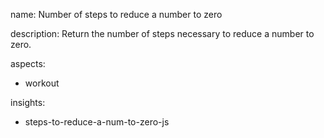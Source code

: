 name: Number of steps to reduce a number to zero

description: Return the number of steps necessary to reduce a number to zero.

aspects:
  - workout

insights:
  - steps-to-reduce-a-num-to-zero-js